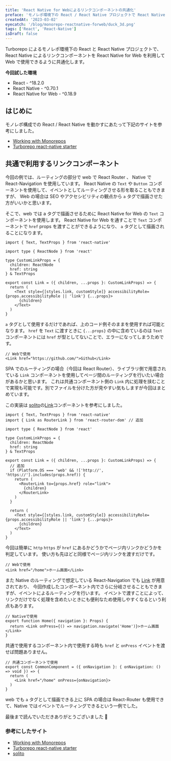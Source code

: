 ```yaml
---
title: 'React Native for Webによるリンクコンポーネントの共通化'
preface: 'モノレポ環境下の React / React Native プロジェクトで React Native for web によるリンクコンポーネントの共通利用を行う'
createdAt: '2023-03-02'
eyecatch: '/blog/monorepo-reactnative-forweb/duck_3d.png'
tags: ['React', 'React-Native']
isDraft: false
---
```


Turborepo によるモノレポ環境下の React と React Native プロジェクトで、React Native によるリンクコンポーネントを React Native for Web を利用して Web で使用できるように共通化します。

**今回試した環境**

- React - ^18.2.0
- React Native - ^0.70.1
- React Native for Web - ^0.18.9

## はじめに

モノレポ構成での React / React Native を動かすにあたって下記のサイトを参考にしました。

- [Working with Monorepos](https://docs.expo.dev/guides/monorepos/)
- [Turborepo react-native starter](https://github.com/vercel/turbo/tree/main/examples/with-react-native-web)

## 共通で利用するリンクコンポーネント

今回の例では、ルーティングの部分で web で React Router 、 Native で React-Navigation を使用しています。
React Native の `Text` や `Button` コンポーネントを使用して、イベントとしてルーティングさせる形を取ることもできますが、
Web の場合は SEO やアクセシビリティの観点から `a` タグで描画させた方がいいかと思います。

そこで、web では a タグで描画させるために React Native for Web の `Text` コンポーネントを使用します。
React Native for Web を通すことで `Text` コンポーネントで `href` props を渡すことができるようになり、 `a` タグとして描画されることになります。

```tsx
import { Text, TextProps } from 'react-native'

import type { ReactNode } from 'react'

type CustomLinkProps = {
  children: ReactNode
  href: string
} & TextProps

export const Link = ({ children, ...props }: CustomLinkProps) => {
  return (
    <Text style={[styles.link, customStyle]} accessibilityRole={props.accessibilityRole || 'link'} {...props}>
      {children}
    </Text>
  )
}
```

`a` タグとして使用するだけであれば、上のコード例そのままを使用すれば可能となります。
`href` を `Text` に渡すときに `{...props}` の中に含めているのは `Text` コンポーネントには `href` が型としてないことで、エラーになってしまうためです。

```tsx
// Webで使用
<Link href="https://github.com/">Github</Link>
```

SPA でのルーティングの場合（今回は React Router）、ライブラリ側で用意されている `Link` コンポーネントを使用してページ間のルーティングを行いたい場合があるかと思います。
これは共通コンポーネント側の `Link` 内に処理を挟むことで実現も可能です。別でファイルを分けた方が見やすい気もしますが今回はまとめています。

この実装は [solito](https://github.com/nandorojo/solito)の[Link](https://github.com/nandorojo/solito/blob/master/src/link/core.tsx)コンポーネントを参考にしました。

```tsx
import { Text, TextProps } from 'react-native'
import { Link as RouterLink } from 'react-router-dom' // 追加

import type { ReactNode } from 'react'

type CustomLinkProps = {
  children: ReactNode
  href: string
} & TextProps

export const Link = ({ children, ...props }: CustomLinkProps) => {
  // 追加
  if (Platform.OS === 'web' && !['http://', 'https://'].includes(props.href)) {
    return (
      <RouterLink to={props.href} role="link">
        {children}
      </RouterLink>
    )
  }

  return (
    <Text style={[styles.link, customStyle]} accessibilityRole={props.accessibilityRole || 'link'} {...props}>
      {children}
    </Text>
  )
}
```

今回は簡単に `http` `https` が `href` にあるかどうかでページ内リンクかどうかを判定しています。
使い方も先ほどと同様でページ内リンクを渡すだけです。

```tsx
// Webで使用
<Link href="/home">ホーム画面</Link>
```

また Native のルーティングで想定している React-Navigation でも [Link](https://reactnavigation.org/docs/link/) が用意されており、
今回作成したコンポーネント内でさらに分岐させることもできますが、イベントによるルーティングを行います。
イベントで渡すことによって、リンクだけでなく処理を含めたいときにも便利なため使用しやすくなるという利点もあります。

```tsx
// Nativeで使用
export function Home({ navigation }: Props) {
  return <Link onPress={() => navigation.navigate('Home')}>ホーム画面</Link>
}
```

共通で使用するコンポーネント内で使用する時も `href` と `onPress` イベントを渡せば問題ありません。

```tsx
// 共通コンポーネントで使用
export const CommonComponent = ({ onNavigation }: { onNavigation: () => void }) => {
  return (
    <Link href="/home" onPress={onNavigation}>
  )
}
```

web でも `a` タグとして描画できる上に SPA の場合は React-Router も使用できて、Native ではイベントでルーティングできるという一例でした。

最後まで読んでいただきありがとうございました 👏

### 参考にしたサイト

- [Working with Monorepos](https://docs.expo.dev/guides/monorepos/)
- [Turborepo react-native starter](https://github.com/vercel/turbo/tree/main/examples/with-react-native-web)
- [solito](https://github.com/nandorojo/solito)
